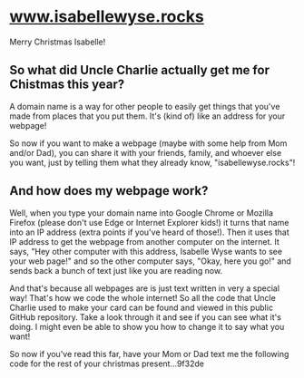 # www.isabellewyse.rocks
Merry Christmas Isabelle!

## So what did Uncle Charlie actually get me for Chistmas this year?
A domain name is a way for other people to easily get things that you've
made from places that you put them.  It's (kind of) like an address for
your webpage!

So now if you want to make a webpage (maybe with some help from Mom and/or Dad), 
you can share it with your friends, family, and whoever else you want, 
just by telling them what they already know, "isabellewyse.rocks"!

## And how does my webpage work?
Well, when you type your domain name into Google Chrome or Mozilla Firefox
(please don't use Edge or Internet Explorer kids!) it turns that name into
an IP address (extra points if you've heard of those!).  Then it uses that
IP address to get the webpage from another computer on the internet.  It says,
"Hey other computer with this address, Isabelle Wyse wants to see your web page!"
and so the other computer says, "Okay, here you go!" and sends back a bunch of text
just like you are reading now.

And that's because all webpages are is just text written in very a special way!  That's
how we code the whole internet!  So all the code that Uncle Charlie used to make your card can
be found and viewed in this public GitHub repository.  Take a look through it and see if 
you can see what it's doing.  I might even be able to show you how to change it to say what you
want!

So now if you've read this far, have your Mom or Dad text me the following code for
the rest of your christmas present...9f32de
